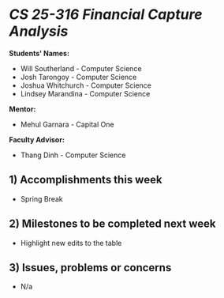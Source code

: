 # *CS 25-316 Financial Capture Analysis*

**Students' Names:**
* Will Southerland - Computer Science 
* Josh Tarongoy - Computer Science 
* Joshua Whitchurch - Computer Science 
* Lindsey Marandina - Computer Science 

**Mentor:**
* Mehul Garnara - Capital One

**Faculty Advisor:**
* Thang Dinh - Computer Science

## 1) Accomplishments this week ##
   - Spring Break
     
## 2) Milestones to be completed next week ##
   - Highlight new edits to the table

## 3) Issues, problems or concerns ##
   - N/a
   
